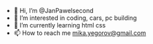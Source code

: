- 👋 Hi, I’m @JanPawelsecond
- 👀 I’m interested in coding, cars, pc building
- 🌱 I’m currently learning html css
- 📫 How to reach me mika.yegorov@gmail.com                                                    
